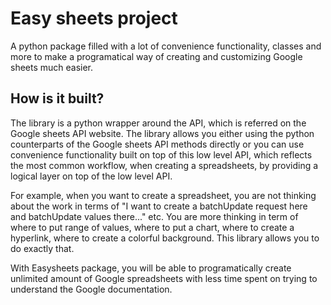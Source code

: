 # Easy sheets project
A python package filled with a lot of convenience functionality, classes and more to make a programatical way of creating and customizing Google sheets much easier.

## How is it built?
The library is a python wrapper around the API, which is referred on the Google sheets API website. The library allows you either using the python counterparts of the Google sheets API methods directly or you can use convenience functionality built on top of this low level API, which reflects the most common workflow, when creating a spreadsheets, by providing a logical layer on top of the low level API.

For example, when you want to create a spreadsheet, you are not thinking about the work in terms of "I want to create a batchUpdate request here and batchUpdate values there..." etc. You are more thinking in term of where to put range of values, where to put a chart, where to create a hyperlink, where to create a colorful background. This library allows you to do exactly that.

With Easysheets package, you will be able to programatically create unlimited amount of Google spreadsheets with less time spent on trying to understand the Google documentation.